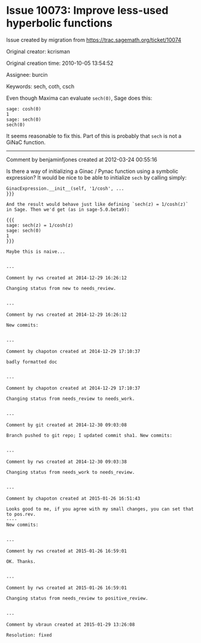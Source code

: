# Issue 10073: Improve less-used hyperbolic functions

Issue created by migration from https://trac.sagemath.org/ticket/10074

Original creator: kcrisman

Original creation time: 2010-10-05 13:54:52

Assignee: burcin

Keywords: sech, coth, csch

Even though Maxima can evaluate `sech(0)`, Sage does this:

```
sage: cosh(0)
1
sage: sech(0)
sech(0)
```

It seems reasonable to fix this.  Part of this is probably that `sech` is not a GiNaC function.


---

Comment by benjaminfjones created at 2012-03-24 00:55:16

Is there a way of initializing a Ginac / Pynac function using a symbolic expression? It would be nice to be able to initialize `sech` by calling simply:


```
GinacExpression.__init__(self, '1/cosh', ... 
}}} 

And the result would behave just like defining `sech(z) = 1/cosh(z)` in Sage. Then we'd get (as in sage-5.0.beta9):

{{{
sage: sech(z) = 1/cosh(z)
sage: sech(0)
1
}}}

Maybe this is naive...


---

Comment by rws created at 2014-12-29 16:26:12

Changing status from new to needs_review.


---

Comment by rws created at 2014-12-29 16:26:12

New commits:


---

Comment by chapoton created at 2014-12-29 17:10:37

badly formatted doc


---

Comment by chapoton created at 2014-12-29 17:10:37

Changing status from needs_review to needs_work.


---

Comment by git created at 2014-12-30 09:03:08

Branch pushed to git repo; I updated commit sha1. New commits:


---

Comment by rws created at 2014-12-30 09:03:38

Changing status from needs_work to needs_review.


---

Comment by chapoton created at 2015-01-26 16:51:43

Looks good to me, if you agree with my small changes, you can set that to pos.rev.
----
New commits:


---

Comment by rws created at 2015-01-26 16:59:01

OK. Thanks.


---

Comment by rws created at 2015-01-26 16:59:01

Changing status from needs_review to positive_review.


---

Comment by vbraun created at 2015-01-29 13:26:08

Resolution: fixed
